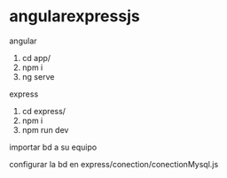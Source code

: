 # angularexpressjs
angular
1) cd app/
2) npm i
3) ng serve

express
1) cd express/
2) npm i
3) npm run dev

importar bd a su equipo


configurar la bd en express/conection/conectionMysql.js


